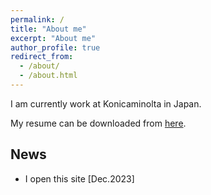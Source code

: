 ```yaml
---
permalink: /
title: "About me"
excerpt: "About me"
author_profile: true
redirect_from: 
  - /about/
  - /about.html
---
```


I am currently work at Konicaminolta in Japan.

My resume can be downloaded from [here](./resume.pdf).

## News
- I open this site [Dec.2023]
